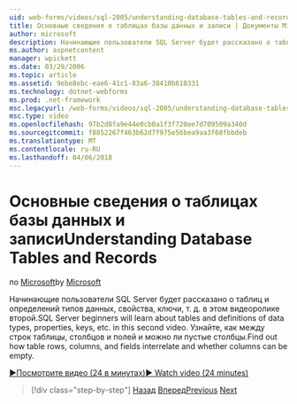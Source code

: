 ```yaml
---
uid: web-forms/videos/sql-2005/understanding-database-tables-and-records
title: Основные сведения о таблицах базы данных и записи | Документы Microsoft
author: microsoft
description: Начинающие пользователи SQL Server будет рассказано о таблиц и определений типов данных, свойства, ключи, т. д. в этом видеоролике второй. Узнайте, как строки таблицы, столбцы,...
ms.author: aspnetcontent
manager: wpickett
ms.date: 03/29/2006
ms.topic: article
ms.assetid: 9ebe8ebc-eae6-41c1-83a6-38410b610331
ms.technology: dotnet-webforms
ms.prod: .net-framework
msc.legacyurl: /web-forms/videos/sql-2005/understanding-database-tables-and-records
msc.type: video
ms.openlocfilehash: 97b2d8fa9e44e0cb0a1f3f720ee7d709509a340d
ms.sourcegitcommit: f8852267f463b62d7f975e56bea9aa3f68fbbdeb
ms.translationtype: MT
ms.contentlocale: ru-RU
ms.lasthandoff: 04/06/2018
---
```

<a name="understanding-database-tables-and-records"></a><span data-ttu-id="7debc-104">Основные сведения о таблицах базы данных и записи</span><span class="sxs-lookup"><span data-stu-id="7debc-104">Understanding Database Tables and Records</span></span>
====================
<span data-ttu-id="7debc-105">по [Microsoft](https://github.com/microsoft)</span><span class="sxs-lookup"><span data-stu-id="7debc-105">by [Microsoft](https://github.com/microsoft)</span></span>

<span data-ttu-id="7debc-106">Начинающие пользователи SQL Server будет рассказано о таблиц и определений типов данных, свойства, ключи, т. д. в этом видеоролике второй.</span><span class="sxs-lookup"><span data-stu-id="7debc-106">SQL Server beginners will learn about tables and definitions of data types, properties, keys, etc. in this second video.</span></span> <span data-ttu-id="7debc-107">Узнайте, как между строк таблицы, столбцов и полей и можно ли пустые столбцы.</span><span class="sxs-lookup"><span data-stu-id="7debc-107">Find out how table rows, columns, and fields interrelate and whether columns can be empty.</span></span>

[<span data-ttu-id="7debc-108">&#9654;Посмотрите видео (24 в минутах)</span><span class="sxs-lookup"><span data-stu-id="7debc-108">&#9654; Watch video (24 minutes)</span></span>](https://channel9.msdn.com/Blogs/ASP-NET-Site-Videos/understanding-database-tables-and-records)

> [!div class="step-by-step"]
> <span data-ttu-id="7debc-109">[Назад](what-is-a-database.md)
> [Вперед](more-about-column-data-types-and-other-properties.md)</span><span class="sxs-lookup"><span data-stu-id="7debc-109">[Previous](what-is-a-database.md)
[Next](more-about-column-data-types-and-other-properties.md)</span></span>
